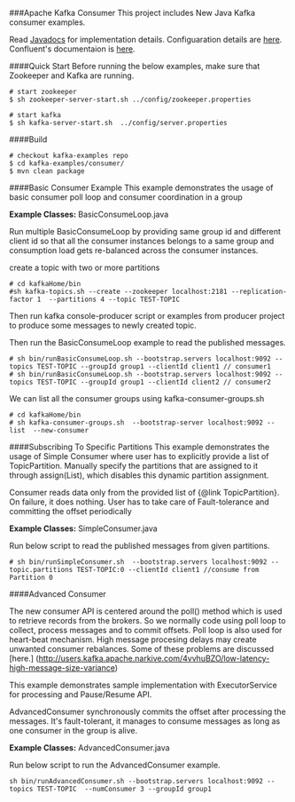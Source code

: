 ###Apache Kafka Consumer
This project includes New Java Kafka consumer examples.

Read [Javadocs](http://kafka.apache.org/090/javadoc/index.html?org/apache/kafka/clients/consumer/KafkaConsumer.html) for implementation details. Configuaration details are [here](https://kafka.apache.org/documentation.html#newconsumerconfigs). Confluent's documentaion is 
[here](http://docs.confluent.io/2.0.1/clients/consumer.html).

####Quick Start
Before running the below examples, make sure that Zookeeper and Kafka are running.

```shell
# start zookeeper
$ sh zookeeper-server-start.sh ../config/zookeeper.properties

# start kafka
$ sh kafka-server-start.sh  ../config/server.properties
```
####Build

```shell
# checkout kafka-examples repo
$ cd kafka-examples/consumer/
$ mvn clean package
```
####Basic Consumer Example
This example demonstrates the usage of basic consumer poll loop and
consumer coordination in a group

**Example Classes:**  BasicConsumeLoop.java

Run multiple BasicConsumeLoop by providing same group id and different client id 
so that all the consumer instances belongs to a same group and consumption load gets 
re-balanced across the consumer instances.

create a topic with two or more partitions

 ```shell
# cd kafkaHome/bin
#sh kafka-topics.sh --create --zookeeper localhost:2181 --replication-factor 1  --partitions 4 --topic TEST-TOPIC
 ```

Then run kafka console-producer script or examples from producer project to produce some messages to newly created topic.

Then run the BasicConsumeLoop example to read the published messages.

```shell
# sh bin/runBasicConsumeLoop.sh --bootstrap.servers localhost:9092 --topics TEST-TOPIC --groupId group1 --clientId client1 // consumer1
# sh bin/runBasicConsumeLoop.sh --bootstrap.servers localhost:9092 --topics TEST-TOPIC --groupId group1 --clientId client2 // consumer2
```

We can list all the consumer groups using kafka-consumer-groups.sh

```shell
# cd kafkaHome/bin
# sh kafka-consumer-groups.sh  --bootstrap-server localhost:9092 --list  --new-consumer
```
####Subscribing To Specific Partitions
This example demonstrates the usage of Simple Consumer where user has to explicitly
provide a list of TopicPartition. Manually specify the partitions that are assigned 
to it through assign(List), which disables this dynamic partition assignment.

Consumer reads data only from the provided list of {@link TopicPartition}. On failure, 
it does nothing. User has to take care of Fault-tolerance and committing the offset 
periodically

**Example Classes:**  SimpleConsumer.java

Run below script to read the published messages from given partitions.

```shell
# sh bin/runSimpleConsumer.sh  --bootstrap.servers localhost:9092 --topic.partitions TEST-TOPIC:0 --clientId client1 //consume from Partition 0
```
####Advanced Consumer

The new consumer API is centered around the poll() method which is used to
retrieve records from the brokers. So we normally code using poll loop to collect, process
messages and to commit offsets. Poll loop is also used for heart-beat mechanism. High message
procesing delays may create unwanted consumer rebalances. Some of these problems are discussed [here.]
(http://users.kafka.apache.narkive.com/4vvhuBZO/low-latency-high-message-size-variance)

This example demonstrates sample implementation with ExecutorService for processing and Pause/Resume API.

AdvancedConsumer synchronously commits the offset after processing the messages.
It's fault-tolerant, it manages to consume messages as long as one consumer in the group 
is alive.


**Example Classes:**  AdvancedConsumer.java

Run below script to run the AdvancedConsumer example.

```shell
sh bin/runAdvancedConsumer.sh --bootstrap.servers localhost:9092 --topics TEST-TOPIC  --numConsumer 3 --groupId group1
```
